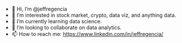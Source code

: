 - 👋 Hi, I’m @jeffregencia
- 👀 I’m interested in stock market, crypto, data viz, and anything data.
- 🌱 I’m currently learning data science.
- 💞️ I’m looking to collaborate on data analytics.
- 📫 How to reach me: https://www.linkedin.com/in/jeffregencia/

<!---
jeffregencia/jeffregencia is a ✨ special ✨ repository because its `README.md` (this file) appears on your GitHub profile.
You can click the Preview link to take a look at your changes.
--->
